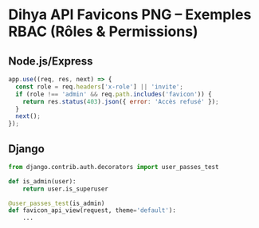 # Dihya API Favicons PNG – Exemples RBAC (Rôles & Permissions)

## Node.js/Express
```js
app.use((req, res, next) => {
  const role = req.headers['x-role'] || 'invite';
  if (role !== 'admin' && req.path.includes('favicon')) {
    return res.status(403).json({ error: 'Accès refusé' });
  }
  next();
});
```

## Django
```python
from django.contrib.auth.decorators import user_passes_test

def is_admin(user):
    return user.is_superuser

@user_passes_test(is_admin)
def favicon_api_view(request, theme='default'):
    ...
```
